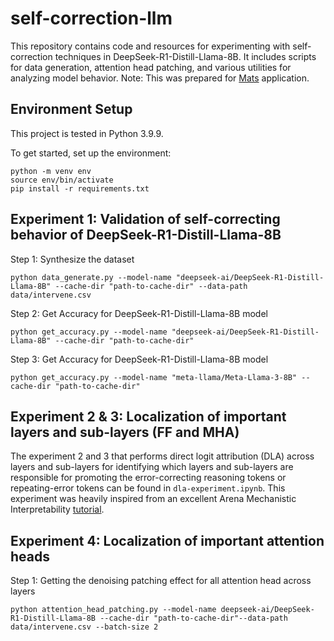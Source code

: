 # self-correction-llm

This repository contains code and resources for experimenting with self-correction techniques in DeepSeek-R1-Distill-Llama-8B. It includes scripts for data generation, attention head patching, and various utilities for analyzing model behavior. Note: This was prepared for [Mats](https://www.matsprogram.org/) application.


## Environment Setup
This project is tested in Python 3.9.9.

To get started, set up the environment:
```
python -m venv env 
source env/bin/activate
pip install -r requirements.txt
```

## Experiment 1: Validation of self-correcting behavior of DeepSeek-R1-Distill-Llama-8B
Step 1: Synthesize the dataset 
```
python data_generate.py --model-name "deepseek-ai/DeepSeek-R1-Distill-Llama-8B" --cache-dir "path-to-cache-dir" --data-path data/intervene.csv
```
Step 2: Get Accuracy for DeepSeek-R1-Distill-Llama-8B model
```
python get_accuracy.py --model-name "deepseek-ai/DeepSeek-R1-Distill-Llama-8B" --cache-dir "path-to-cache-dir"
```
Step 3: Get Accuracy for DeepSeek-R1-Distill-Llama-8B model
```
python get_accuracy.py --model-name "meta-llama/Meta-Llama-3-8B" --cache-dir "path-to-cache-dir"
```
## Experiment 2 & 3: Localization of important layers and sub-layers (FF and MHA)
The experiment 2 and 3 that performs direct logit attribution (DLA) across layers and sub-layers for identifying which layers and sub-layers are responsible for promoting the error-correcting reasoning tokens or repeating-error tokens can be found in `dla-experiment.ipynb`. This experiment was heavily inspired from an excellent Arena Mechanistic Interpretability [tutorial](https://arena3-chapter1-transformer-interp.streamlit.app/).

## Experiment 4: Localization of important attention heads
Step 1: Getting the denoising patching effect for all attention head across layers
```
python attention_head_patching.py --model-name deepseek-ai/DeepSeek-R1-Distill-Llama-8B --cache-dir "path-to-cache-dir"--data-path data/intervene.csv --batch-size 2
```







